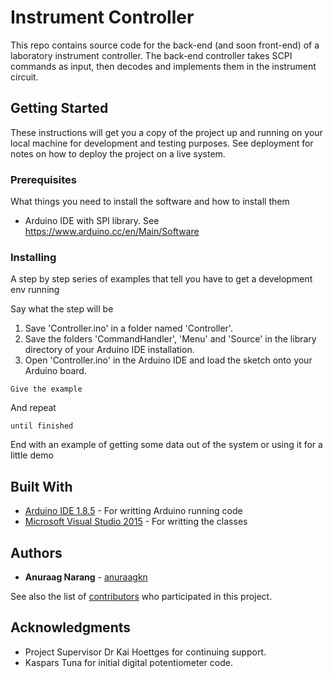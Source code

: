 # Instrument Controller

This repo contains source code for the back-end (and soon front-end) of a laboratory instrument controller. The back-end controller takes SCPI commands as input, then decodes and implements them in the instrument circuit.

## Getting Started

These instructions will get you a copy of the project up and running on your local machine for development and testing purposes. See deployment for notes on how to deploy the project on a live system.

### Prerequisites

What things you need to install the software and how to install them

* Arduino IDE with SPI library. See https://www.arduino.cc/en/Main/Software

### Installing

A step by step series of examples that tell you have to get a development env running

Say what the step will be
1. Save 'Controller.ino' in a folder named 'Controller'.
2. Save the folders 'CommandHandler', 'Menu' and 'Source' in the library directory of your Arduino IDE installation.
3. Open 'Controller.ino' in the Arduino IDE and load the sketch onto your Arduino board.

```
Give the example
```

And repeat

```
until finished
```

End with an example of getting some data out of the system or using it for a little demo

## Built With

* [Arduino IDE 1.8.5](https://www.arduino.cc/en/Main/Software) - For writting Arduino running code
* [Microsoft Visual Studio 2015](https://www.arduino.cc/en/Main/Software) - For writting the classes

## Authors

* **Anuraag Narang** - [anuraagkn](https://github.com/anuraagkn)

See also the list of [contributors](https://github.com/anuraagkn/VOC-Detection-Instrument/blob/master/Contributors.md) who participated in this project.

## Acknowledgments

* Project Supervisor Dr Kai Hoettges for continuing support.
* Kaspars Tuna for initial digital potentiometer code.
